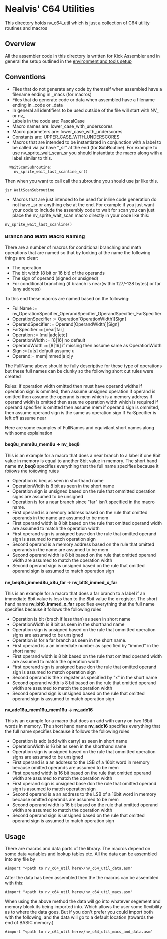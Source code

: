 # Nealvis' C64 Utilities
This directory holds nv_c64_util which is just a collection of C64 utility routines and macros 

## Overview
All the assembler code in this directory is written for Kick Assembler and in general the setup outlined in the [environment and tools setup](./env_setup.md)

## Conventions
- Files that do not generate any code by themself when assembled have a filename ending in \_macs (for macros)
- Files that do generate code or data when assembled have a filename ending in \_code or \_data
- In general all identifiers to be used outside of the file will start with NV_ or nv_
- Labels in the code are: PascalCase
- Macro names are: lower_case_with_underscores
- Macro parameters are: lower_case_with_underscores
- Constants are: UPPER_CASE_WITH_UNDERSCORES
- Macros that are intended to be instantiated in conjunction with a label to be called via jsr have "\_sr" at the end (for **S**ub**R**outine).  For example to use nv_sprite_wait_scan_sr you should instantiate the macro along with a label similar to this.
```  
  WaitScanSubroutine:
    nv_sprite_wait_last_scanline_sr()
```
Then when you want to call call the subroutine you should use jsr like this.
```
jsr WaitScanSubroutine
```
- Macros that are just intended to be used for inline code generation do not have \_sr or anything else at the end.  For example if you just want your code to include the assembly code to wait for scan you can just place the nv_sprite_wait_scan macro directly in your code like this:
```
nv_sprite_wait_last_scanline()
```

### Branch and Math Macro Naming
There are a number of macros for conditional branching and math operations that are named so that by looking at the name the following things are clear:
  - The operation
  - The bit width (8 bit or 16 bit) of the operands 
  - The sign of operand (signed or unsigned)
  - For conditional branching (if branch is near(within 127/-128 bytes) or far (any address)
 
To this end these macros are named based on the following:
- FullName := nv_OperationSpecifier_OperandSpecifier_OperandSpecifier_FarSpecifier
- OperationSpecifier := Operation[OperationWidth][Sign]
- OperandSpecifier := Operand[OperandWidth][Sign]
- FarSpecifier := [near|far]
- Operation := [mul|adc|etc]
- OperationWidth := [8|16] no default
- OperandWidth := [8|16] if missing then assume same as OperationWidth
- Sign := [u|s] default assume u
- Operand:= mem|immed|a|x|y

The FullName above should be fully descriptive for these type of operations but these full names can be clunky so the following short cut rules were created

Rules:
if operation width omitted then must have operand widths
if operation sign is ommited, then assume unsigned operation
if operand is omitted then assume the operand is mem which is a memory address
if operand width is omitted then assume operation width which is required 
if operand specifier is omitted then assume mem
if operand sign is ommited, then assume operand sign is the same as operation sign
If FarSpecifier is left off assume near

Here are some examples of FullNames and equivilant short names along with some explaination 
#### **beq8u_mem8u_mem8u** -> **nv_beq8**   
This is an example for a macro that does a near branch to a label if one 8bit value in memory is equal to another 8bit value in memory.  The short hand name **nv_beq8**  specifies everything that the full name specifies because it follows the following rules
- Operation is beq as seen in shorthand name
- OperationWidth is 8 bit as seen in the short name
- Operation sign is unsigned based on the rule that ommitted operation signs are assumed to be unsigned
- Operation is for a near branch since "far" isn't specified in the macro name.
- First operand is a memory address based on the rule that omitted operands in the name are assumed to be mem
- First operand width is 8 bit based on the rule that omitted operand width are assumed to match the operation width
- First operand sign is unsigned base don the rule that omitted operand sign is assumed to match operation sign
- Second operand is a memory address based on the rule that omitted operands in the name are assumed to be mem
- Second operand width is 8 bit based on the rule that omitted operand width are assumed to match the operation width
- Second operand sign is unsigned based on the rule that omitted operand sign is assumed to match operation sign

#### **nv_beq8u_immed8u_x8u_far** -> **nv_blt8_immed_x_far**   
This is an example for a macro that does a far branch to a label if an immediate 8bit value is less than to the 8bit value the x register.  The short hand name **nv_blt8_immed_x_far**  specifies everything that the full name specifies because it follows the following rules
- Operation is blt (brach if less than) as seen in short name
- OperationWidth is 8 bit as seen in the shorthand name
- Operation sign is unsigned based on the rule that ommitted operation signs are assumed to be unsigned
- Operation is for a far branch as seen in the short name.
- First operand is a an immediate number as specified by "immed" in the short name
- First operand width is 8 bit based on the rule that omitted operand width are assumed to match the operation width
- First operand sign is unsigned base don the rule that omitted operand sign is assumed to match operation sign
- Second operand is the x register as specified by "x" in the short name
- Second operand width is 8 bit based on the rule that omitted operand width are assumed to match the operation width
- Second operand sign is unsigned based on the rule that omitted operand sign is assumed to match operation sign

#### **nv_adc16u_mem16u_mem16u** -> **nv_adc16**   
This is an example for a macro that does an add with carry on two 16bit words in memory.  The short hand name **nv_adc16**  specifies everything that the full name specifies because it follows the following rules
- Operation is adc (add with carry) as seen in short name
- OperationWidth is 16 bit as seen in the shorthand name
- Operation sign is unsigned based on the rule that ommitted operation signs are assumed to be unsigned
- First operand is a an address to the LSB of a 16bit word in memory because omitted operands are assumed to be mem
- First operand width is 16 bit based on the rule that omitted operand width are assumed to match the operation width
- First operand sign is unsigned base don the rule that omitted operand sign is assumed to match operation sign
- Second operand is a an address to the LSB of a 16bit word in memory because omitted operands are assumed to be mem
- Second operand width is 16 bit based on the rule that omitted operand width are assumed to match the operation width
- Second operand sign is unsigned based on the rule that omitted operand sign is assumed to match operation sign


## Usage
There are macros and data parts of the library.  The macros depend on some data variables and lookup tables etc.  All the data can be assembled into
any file by
```
#import "<path to nv_c64_util here>/nv_c64_util_data.asm"
```
After the data has been assembled then the the macros can be assembled with this:
```
#import "<path to nv_c64_util here>/nv_c64_util_macs.asm"
```
When using the above method the data will go into whatever segement and memory block its being imported into.  Which allows the user some flexibility as to where the data goes.  But if you don't prefer you could import both with the following, and the data will go to a default location (towards the end of BASIC memory.)

```
#import "<path to nv_c64_util here>/nv_c64_util_macs_and_data.asm"
```
